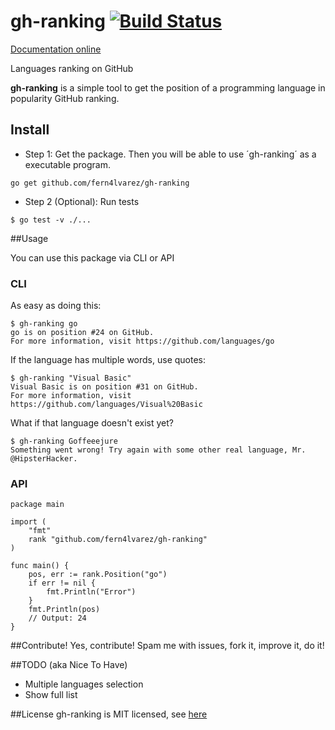 # gh-ranking [![Build Status](https://travis-ci.org/fern4lvarez/gh-ranking.png)](https://travis-ci.org/fern4lvarez/gh-ranking) 
[Documentation online](http://godoc.org/github.com/fern4lvarez/gh-ranking)

Languages ranking on GitHub

**gh-ranking** is a simple tool to get the position of a programming language in popularity GitHub ranking.

## Install

* Step 1: Get the package. Then you will be able to use ´gh-ranking´ as a executable program. 

```
go get github.com/fern4lvarez/gh-ranking
```

* Step 2 (Optional): Run tests

```
$ go test -v ./...
```

##Usage

You can use this package via CLI or API

### CLI
As easy as doing this:

```
$ gh-ranking go
go is on position #24 on GitHub.
For more information, visit https://github.com/languages/go
```

If the language has multiple words, use quotes:

```
$ gh-ranking "Visual Basic"
Visual Basic is on position #31 on GitHub.
For more information, visit https://github.com/languages/Visual%20Basic
```

What if that language doesn't exist yet?
```
$ gh-ranking Goffeeejure
Something went wrong! Try again with some other real language, Mr. @HipsterHacker.
```

### API

```
package main

import (
    "fmt"
    rank "github.com/fern4lvarez/gh-ranking"
)

func main() {
    pos, err := rank.Position("go")
    if err != nil {
        fmt.Println("Error")
    }
    fmt.Println(pos)
    // Output: 24
}
```

##Contribute!
Yes, contribute! Spam me with issues, fork it, improve it, do it!

##TODO (aka Nice To Have)
* Multiple languages selection
* Show full list

##License
gh-ranking is MIT licensed, see [here](https://github.com/fern4lvarez/gh-ranking/blob/master/LICENSE)